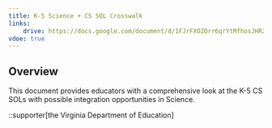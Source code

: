 ```yaml
---
title: K-5 Science + CS SOL Crosswalk
links:
    drive: https://docs.google.com/document/d/1FJrFXOZQrr6qrYtMfhosJHRZdUmtb1hShg-iOO6ohzY/edit?usp=drive_link
vdoe: true
---
```


## Overview
This document provides educators with a comprehensive look at the K-5 CS SOLs with possible integration opportunities in Science.

::supporter[the Virginia Department of Education]